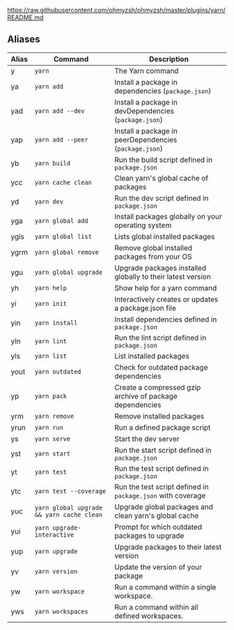 https://raw.githubusercontent.com/ohmyzsh/ohmyzsh/master/plugins/yarn/README.md

## Aliases

| Alias | Command                                   | Description                                                 |
| ----- | ----------------------------------------- | ----------------------------------------------------------- |
| y     | `yarn`                                    | The Yarn command                                            |
| ya    | `yarn add`                                | Install a package in dependencies (`package.json`)          |
| yad   | `yarn add --dev`                          | Install a package in devDependencies (`package.json`)       |
| yap   | `yarn add --peer`                         | Install a package in peerDependencies (`package.json`)      |
| yb    | `yarn build`                              | Run the build script defined in `package.json`              |
| ycc   | `yarn cache clean`                        | Clean yarn's global cache of packages                       |
| yd    | `yarn dev`                                | Run the dev script defined in `package.json`                |
| yga   | `yarn global add`                         | Install packages globally on your operating system          |
| ygls  | `yarn global list`                        | Lists global installed packages                             |
| ygrm  | `yarn global remove`                      | Remove global installed packages from your OS               |
| ygu   | `yarn global upgrade`                     | Upgrade packages installed globally to their latest version |
| yh    | `yarn help`                               | Show help for a yarn command                                |
| yi    | `yarn init`                               | Interactively creates or updates a package.json file        |
| yin   | `yarn install`                            | Install dependencies defined in `package.json`              |
| yln   | `yarn lint`                               | Run the lint script defined in `package.json`               |
| yls   | `yarn list`                               | List installed packages                                     |
| yout  | `yarn outdated`                           | Check for outdated package dependencies                     |
| yp    | `yarn pack`                               | Create a compressed gzip archive of package dependencies    |
| yrm   | `yarn remove`                             | Remove installed packages                                   |
| yrun  | `yarn run`                                | Run a defined package script                                |
| ys    | `yarn serve`                              | Start the dev server                                        |
| yst   | `yarn start`                              | Run the start script defined in `package.json`              |
| yt    | `yarn test`                               | Run the test script defined in `package.json`               |
| ytc   | `yarn test --coverage`                    | Run the test script defined in `package.json` with coverage |
| yuc   | `yarn global upgrade && yarn cache clean` | Upgrade global packages and clean yarn's global cache       |
| yui   | `yarn upgrade-interactive`                | Prompt for which outdated packages to upgrade               |
| yup   | `yarn upgrade`                            | Upgrade packages to their latest version                    |
| yv    | `yarn version`                            | Update the version of your package                          |
| yw    | `yarn workspace`                          | Run a command within a single workspace.                    |
| yws   | `yarn workspaces`                         | Run a command within all defined workspaces.                |
